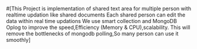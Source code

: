 #[This Project is implementation of shared text area for multiple person with realtime updation like shared documents
Each shared person can edit the data within real time updations
We use smart collection and MongoDB Oplog to improve the speed,Efficiency (Memory & CPU),scalability. This will remove the bottlenecks of mongodb polling,So many person can use it smoothly]

